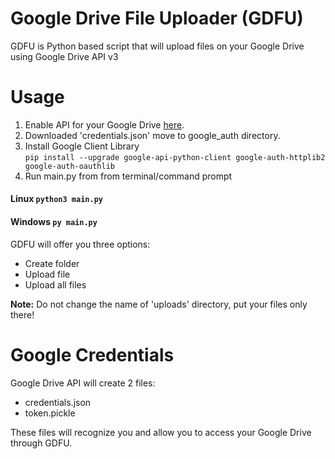 # Google Drive File Uploader (GDFU)
GDFU is Python based script that will upload files on your Google Drive using Google Drive API v3

# Usage
1. Enable API for your Google Drive [here](https://developers.google.com/drive/api/v3/quickstart/python).  
2. Downloaded 'credentials.json' move to google_auth directory.  
3. Install Google Client Library  
`pip install --upgrade google-api-python-client google-auth-httplib2 google-auth-oauthlib`  
4. Run main.py from from terminal/command prompt  
#### Linux `python3 main.py`  
#### Windows `py main.py`  

GDFU will offer you three options:
- Create folder
- Upload file
- Upload all files  
  
**Note:** Do not change the name of 'uploads' directory, put your files only there!  

# Google Credentials  
Google Drive API will create 2 files:
- credentials.json
- token.pickle  

These files will recognize you and allow you to access your Google Drive through GDFU.
